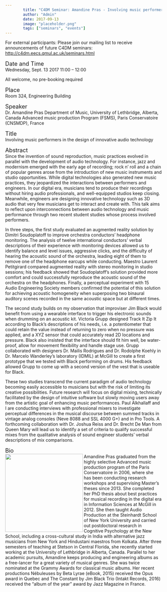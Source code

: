 ```yaml
---
        title: "C4DM Seminar: Amandine Pras - Involving music performers in the design of innovative audio technology"
        author: "Admin"
        date: 2017-09-13
        image: "placeholder.png"
        tags: ["seminars", "events"]
---
```


<p>For external participants: Please join our mailing list to receive announcements of future C4DM seminars: <a href="http://c4dm.eecs.qmul.ac.uk/seminars.html">http://c4dm.eecs.qmul.ac.uk/seminars.html</a></p>

<span style="font-size: 130%;">Date and Time</span></br>
Wednesday, Sept. 13 2017
11:00 – 12:00

All welcome, no pre-booking required

<span style="font-size: 130%;">Place</span></br>
Room 324, Engineering Building

<span style="font-size: 130%;">Speaker</span></br>
Dr. Amandine Pras
Department of Music, University of Lethbridge, Alberta, Canada
Advanced music production Program (FSMS), Paris Conservatoire (CNSMDP), France

<span style="font-size: 130%;">Title</span></br>
Involving music performers in the design of innovative audio technology

<span style="font-size: 130%;">Abstract</span></br>
Since the invention of sound reproduction, music practices evolved in parallel with the development of audio technology. For instance, jazz and modernism emerged with the early age of recording; rock n’ roll and a chain of popular genres arose from the introduction of new music instruments and studio opportunities. While digital technologies also generated new music practices, they jeopardized the interactions between performers and engineers. In our digital era, musicians tend to produce their recordings without hiring audio professionals, and well-equipped studios keep closing. Meanwhile, engineers are designing innovative technology such as 3D audio that very few musicians get to interact and create with. This talk aims to reflect upon interconnections between audio technology and music performance through two recent student studies whose process involved performers.

In three steps, the first study evaluated an augmented reality solution by Dimitri Soudoplatoff to improve orchestra conductors’ headphone monitoring. The analysis of twelve international conductors’ verbal descriptions of their experience with monitoring devices allowed us to identify balance and level issues, aggressive clicks, and the difficulty of hearing the acoustic sound of the orchestra, leading eight of them to remove one of the headphone earcups while conducting. Maestro Laurent Petitgirard compared augmented reality with stereo monitoring in studio sessions; his feedback showed that Soudoplatoff’s solution provided more comfort and could successfully reproduce the acoustic sound of the orchestra on the headphones. Finally, a perceptual experiment with 15 Audio Engineering Society members confirmed the potential of this solution for achieving acoustic homogeneity when superposing two binaural auditory scenes recorded in the same acoustic space but at different times.

The second study builds on my observation that improviser Jim Black would benefit from using a wearable interface to trigger his electronic sounds when drumming on an acoustic kit. Victoria Grupp designed Track It Zip It according to Black’s descriptions of his needs, i.e. a potentiometer that could retain the value instead of returning to zero when no pressure was applied, and a XYZ sensor that could accurately read 2D locations and pressure. Black also insisted that the interface should fit him well, be water-proof, allow for movement flexibility and handle stage use. Grupp collaborated with designers Dr. Mailis Rodrigues and Dr. Rodolphe Koehly in Dr. Marcelo Wanderley’s laboratory (IDMIL) at McGill to create a first prototype that we tested with Black performing on drums. His feedback allowed Grupp to come up with a second version of the vest that is useable for Black.

These two studies transcend the current paradigm of audio technology becoming easily accessible to musicians but with the risk of limiting its creative possibilities. Future research will focus on digital mixing, technically facilitated by the design of intuitive software but slowly moving users away from the artistic goal of enhancing music performances. Paul Alkhallaff and I are conducting interviews with professional mixers to investigate perceptual differences in the musical discourse between summed tracks in vintage analog consoles (Neve 8088 and SSL 4000 G+) and in Pro Tools. A forthcoming collaboration with Dr. Joshua Reiss and Dr. Brecht De Man from Queen Mary will lead us to identify a set of criteria to qualify successful mixes from the qualitative analysis of sound engineer students’ verbal descriptions of mix comparisons.

<span style="font-size: 130%;">Bio</span></br>
<img width="250px" align="left" src="https://i1.rgstatic.net/ii/profile.image/AS%3A509534978023425%401498494013485_xl/Amandine_Pras.png" />
Amandine Pras graduated from the highly selective Advanced music production program of the Paris Conservatoire in 2006, where she has been conducting research workshops and supervising Master’s theses since 2013. She completed her PhD thesis about best practices for musical recording in the digital era in Information Sciences at McGill in 2012. She then taught Audio Production at the Steinhardt School of New York University and carried out postdoctoral research in Cognitive Psychology at the New School, including a cross-cultural study in India with alternative jazz musicians from New York and Hindustani maestros from Kolkata. After three semesters of teaching at Stetson in Central Florida, she recently started working at the University of Lethbridge in Alberta, Canada. Parallel to her academic pursuits, Amandine keeps producing and engineering albums as a free-lancer for a great variety of musical genres. She was twice nominated at the Grammy Awards for classical music albums. Her recent productions Nébuleuses by Beta Lyrae (eBook, 2015) received the Opus award in Quebec and The Constant by Jim Black Trio (Intakt Records, 2016) received the “album of the year” award by Jazz Magazine in France.
